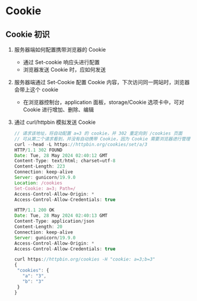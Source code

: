 # Cookie

## Cookie 初识

1. 服务器端如何配置携带浏览器的 Cookie
   - 通过 Set-cookie 响应头进行配置
   - 浏览器发送 Cookie 时，应如何发送
2. 服务器端通过 Set-Cookie 配置 Cookie 内容，下次访问同一网站时，浏览器会带上这个 cookie
   - 在浏览器控制台，application 面板，storage/Cookie 选项卡中，可对 Cookie 进行增加、删除、编辑
3. 通过 curl/httpbin 模拟发送 Cookie

   ```javascript
   // 请求该地址，将自动配置 a=3 的 cookie，并 302 重定向到 /cookies 页面
   // 可从第二个请求看到，并没有自动携带 Cookie，因为 Cookie 需要浏览器进行管理
   curl --head -L https://httpbin.org/cookies/set/a/3
   HTTP/1.1 302 FOUND
   Date: Tue, 28 May 2024 02:40:12 GMT
   Content-Type: text/html; charset=utf-8
   Content-Length: 223
   Connection: keep-alive
   Server: gunicorn/19.9.0
   Location: /cookies
   Set-Cookie: a=3; Path=/
   Access-Control-Allow-Origin: *
   Access-Control-Allow-Credentials: true

   HTTP/1.1 200 OK
   Date: Tue, 28 May 2024 02:40:13 GMT
   Content-Type: application/json
   Content-Length: 20
   Connection: keep-alive
   Server: gunicorn/19.9.0
   Access-Control-Allow-Origin: *
   Access-Control-Allow-Credentials: true

   curl https://httpbin.org/cookies -H "cookie: a=3;b=3"
   {
    "cookies": {
      "a": "3",
      "b": "3"
    }
   }
   ```
